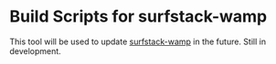 # Build Scripts for surfstack-wamp

This tool will be used to update [surfstack-wamp](https://github.com/josephspurrier/surfstack-wamp) in the future. Still in development.